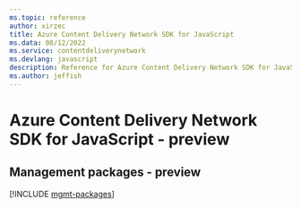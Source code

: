 ```yaml
---
ms.topic: reference
author: xirzec
title: Azure Content Delivery Network SDK for JavaScript
ms.data: 08/12/2022
ms.service: contentdeliverynetwork
ms.devlang: javascript
description: Reference for Azure Content Delivery Network SDK for JavaScript
ms.author: jeffish
---
```

# Azure Content Delivery Network SDK for JavaScript - preview

## Management packages - preview
[!INCLUDE [mgmt-packages](content-delivery-network-mgmt-index.md)]